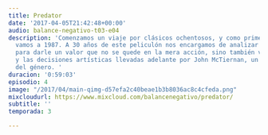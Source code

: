 ```yaml
---
title: Predator
date: '2017-04-05T21:42:48+00:00'
audio: balance-negativo-t03-e04
description: 'Comenzamos un viaje por clásicos ochentosos, y como primer destino nos
  vamos a 1987. A 30 años de este peliculón nos encargamos de analizar todos sus aspectos
  para darle un valor que no se quede en la mera acción, sino también ver el trasfondo
  y las decisiones artísticas llevadas adelante por John McTiernan, un imprescindible
  del género. '
duracion: '0:59:03'
episodio: 4
image: "/2017/04/main-qimg-d57efa2c40beae1b3b8036ac8c4cfeda.png"
mixcloudurl: https://www.mixcloud.com/balancenegativo/predator/
subtitle: ''
temporada: 3

---
```

